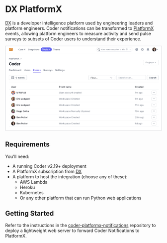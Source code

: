# DX PlatformX

[DX](https://getdx.com) is a developer intelligence platform used by engineering
leaders and platform engineers. Coder notifications can be transformed to
[PlatformX](https://getdx.com/platformx) events, allowing platform engineers to
measure activity and send pulse surveys to subsets of Coder users to understand
their experience.

![PlatformX Events in Coder](../../images/integrations/platformx-screenshot.png)

## Requirements

You'll need:

- A running Coder v2.19+ deployment
- A PlatformX subscription from [DX](https://getdx.com/)
- A platform to host the integration (choose any of these):
  - AWS Lambda
  - Heroku
  - Kubernetes
  - Or any other platform that can run Python web applications

## Getting Started

Refer to the instructions in the
[coder-platformx-notifications](https://github.com/coder/coder-platformx-notifications)
repository to deploy a lightweight web server to forward Coder Notifications to
PlatformX.
